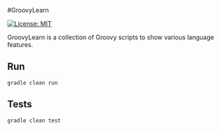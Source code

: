 #GroovyLearn

[![License: MIT](https://img.shields.io/badge/License-MIT-yellow.svg)](https://opensource.org/licenses/MIT)

GroovyLearn is a collection of Groovy scripts to show various language features.

## Run

    gradle clean run

## Tests

    gradle clean test


